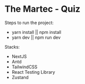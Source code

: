# The Martec - Quiz

Steps to run the project:

- yarn install || npm install
- yarn dev || npm run dev

Stacks:

- NextJS
- Antd
- TailwindCSS
- React Testing Library
- Zustand
